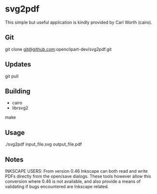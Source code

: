 svg2pdf
=======

This simple but useful application is kindly provided by Carl Worth (cairo).


Git
---

 git clone git@github.com:openclipart-dev/svg2pdf.git

Updates
-------

 git pull


Building
--------

* cairo
* librsvg2

 make


Usage
-----

 ./svg2pdf input_file.svg output_file.pdf


Notes
-----

INKSCAPE USERS: From version 0.46 Inkscape can both read and write PDFs directly from the open/save dialogs. These tools however allow this conversion where 0.46 is not available, and also provide a means of validating if bugs encountered are Inkscape related.


